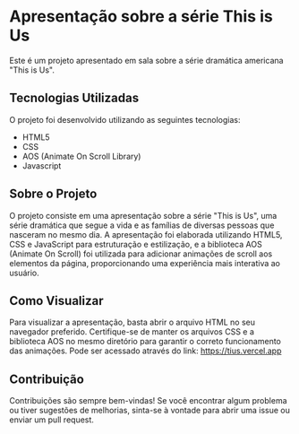 # Apresentação sobre a série This is Us

Este é um projeto apresentado em sala sobre a série dramática americana "This is Us".

## Tecnologias Utilizadas

O projeto foi desenvolvido utilizando as seguintes tecnologias:

- HTML5
- CSS
- AOS (Animate On Scroll Library)
- Javascript

## Sobre o Projeto

O projeto consiste em uma apresentação sobre a série "This is Us", uma série dramática que segue a vida e as famílias de diversas pessoas que nasceram no mesmo dia. A apresentação foi elaborada utilizando HTML5, CSS e JavaScript para estruturação e estilização, e a biblioteca AOS (Animate On Scroll) foi utilizada para adicionar animações de scroll aos elementos da página, proporcionando uma experiência mais interativa ao usuário.

## Como Visualizar

Para visualizar a apresentação, basta abrir o arquivo HTML no seu navegador preferido. Certifique-se de manter os arquivos CSS e a biblioteca AOS no mesmo diretório para garantir o correto funcionamento das animações.
Pode ser acessado através do link: https://tius.vercel.app 

## Contribuição

Contribuições são sempre bem-vindas! Se você encontrar algum problema ou tiver sugestões de melhorias, sinta-se à vontade para abrir uma issue ou enviar um pull request.
